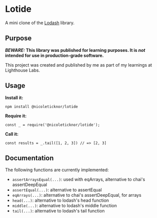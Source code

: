 # Lotide

A mini clone of the [Lodash](https://lodash.com) library.

## Purpose

**_BEWARE:_ This library was published for learning purposes. It is _not_ intended for use in production-grade software.**

This project was created and published by me as part of my learnings at Lighthouse Labs. 

## Usage

**Install it:**

`npm install @nicoleticknor/lotide`

**Require it:**

`const _ = require('@nicoleticknor/lotide');`

**Call it:**

`const results = _.tail([1, 2, 3]) // => [2, 3]`

## Documentation

The following functions are currently implemented:

* `assertArraysEqual(...)`: used with eqArrays, alternative to chai's assertDeepEqual
* `assertEqual(...)`: alternative to assertEqual
* `eqArrays(...)`: alternative to chai's assertDeepEqual, for arrays
* `head(...)`: alternative to lodash's head function
* `middle(...)`: alternative to lodash's middle function
* `tail(...)`: alternative to lodash's tail function